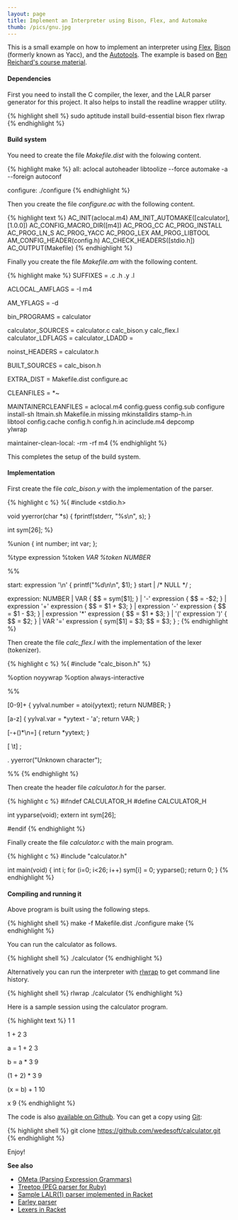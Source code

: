 ```yaml
---
layout: page
title: Implement an Interpreter using Bison, Flex, and Automake
thumb: /pics/gnu.jpg
---
```


This is a small example on how to implement an interpreter using [Flex][1], [Bison][2] (formerly known as Yacc), and the [Autotools][3]. The example is based on [Ben Reichard's course material][4].

<h4>Dependencies</h4>

First you need to install the C compiler, the lexer, and the LALR parser generator for this project.
It also helps to install the readline wrapper utility.

{% highlight shell %}
sudo aptitude install build-essential bison flex rlwrap
{% endhighlight %}

<h4>Build system</h4>

You need to create the file *Makefile.dist* with the folowing content.

{% highlight make %}
all:
	aclocal
	autoheader
	libtoolize --force
	automake -a --foreign
	autoconf

configure:
	./configure
{% endhighlight %}

Then you create the file *configure.ac* with the following content.

{% highlight text %}
AC_INIT(aclocal.m4)
AM_INIT_AUTOMAKE([calculator], [1.0.0])
AC_CONFIG_MACRO_DIR([m4])
AC_PROG_CC
AC_PROG_INSTALL
AC_PROG_LN_S
AC_PROG_YACC
AC_PROG_LEX
AM_PROG_LIBTOOL
AM_CONFIG_HEADER(config.h)
AC_CHECK_HEADERS([stdio.h])
AC_OUTPUT(Makefile)
{% endhighlight %}

Finally you create the file *Makefile.am* with the following content.

{% highlight make %}
SUFFIXES = .c .h .y .l

ACLOCAL_AMFLAGS = -I m4

AM_YFLAGS = -d

bin_PROGRAMS = calculator

calculator_SOURCES = calculator.c calc_bison.y calc_flex.l
calculator_LDFLAGS = 
calculator_LDADD =

noinst_HEADERS = calculator.h

BUILT_SOURCES = calc_bison.h

EXTRA_DIST = Makefile.dist configure.ac

CLEANFILES = *~

MAINTAINERCLEANFILES = aclocal.m4 config.guess config.sub configure \
	install-sh ltmain.sh Makefile.in missing mkinstalldirs stamp-h.in \
	libtool config.cache config.h config.h.in acinclude.m4 depcomp \
	ylwrap

maintainer-clean-local:
	-rm -rf m4
{% endhighlight %}

This completes the setup of the build system.

<h4>Implementation</h4>

First create the file *calc_bison.y* with the implementation of the parser.

{% highlight c %}
%{
#include <stdio.h>

void yyerror(char *s) {
  fprintf(stderr, "%s\n", s);
}

int sym[26];
%}

%union {
  int number;
  int var;
};

%type <number> expression
%token <var> VAR
%token <number> NUMBER

%%

start: expression '\n' { printf("%d\n\n", $1); } start
     | /* NULL */
     ;

expression: NUMBER
          | VAR                       { $$ = sym[$1]; }
          | '-' expression            { $$ = -$2; }
          | expression '+' expression { $$ = $1 + $3; }
          | expression '-' expression { $$ = $1 - $3; }
          | expression '*' expression { $$ = $1 * $3; }
          | '(' expression ')'        { $$ = $2; }
          | VAR '=' expression        { sym[$1] = $3; $$ = $3; }
          ;
{% endhighlight %}

Then create the file *calc_flex.l* with the implementation of the lexer (tokenizer).

{% highlight c %}
%{
#include "calc_bison.h"
%}

%option noyywrap
%option always-interactive

%%

[0-9]+     { yylval.number = atoi(yytext); return NUMBER; }

[a-z]      { yylval.var = *yytext - 'a'; return VAR; }

[-+()*\n=] { return *yytext; }

[ \t]      ;

.          yyerror("Unknown character");

%%
{% endhighlight %}

Then create the header file *calculator.h* for the parser.

{% highlight c %}
#ifndef CALCULATOR_H
#define CALCULATOR_H

int yyparse(void);
extern int sym[26];

#endif
{% endhighlight %}

Finally create the file *calculator.c* with the main program.

{% highlight c %}
#include "calculator.h"

int main(void)
{
  int i;
  for (i=0; i<26; i++) sym[i] = 0;
  yyparse();
  return 0;
}
{% endhighlight %}

<h4>Compiling and running it</h4>

Above program is built using the following steps.

{% highlight shell %}
make -f Makefile.dist
./configure
make
{% endhighlight %}

You can run the calculator as follows.

{% highlight shell %}
./calculator
{% endhighlight %}

Alternatively you can run the interpreter with [rlwrap][4] to get command line history.

{% highlight shell %}
rlwrap ./calculator
{% endhighlight %}

Here is a sample session using the calculator program.

{% highlight text %}
1
1

1 + 2
3

a = 1 + 2
3

b = a * 3
9

(1 + 2) * 3
9

(x = b) + 1
10

x
9
{% endhighlight %}

The code is also [available on Github][6]. You can get a copy using [Git][7]:

{% highlight shell %}
git clone https://github.com/wedesoft/calculator.git
{% endhighlight %}

Enjoy!

**See also**

* [OMeta (Parsing Expression Grammars)][8]
* [Treetop (PEG parser for Ruby)][9]
* [Sample LALR(1) parser implemented in Racket][11]
* [Earley parser][12]
* [Lexers in Racket][13]

[1]: http://flex.sourceforge.net/
[2]: http://www.gnu.org/software/bison/
[3]: http://airs.com/ian/configure/
[4]: http://www-bcf.usc.edu/~breichar/teaching/2011cs360/calculator.pdf
[5]: http://freecode.com/projects/rlwrap
[6]: https://github.com/wedesoft/calculator
[7]: http://gitscm.com/
[8]: http://tinlizzie.org/ometa/
[9]: http://treetop.rubyforge.org/
[10]: http://matt.might.net/articles/parsing-with-derivatives/
[11]: https://gist.github.com/danking/1068185
[12]: http://en.wikipedia.org/wiki/Earley_parser
[13]: http://matt.might.net/articles/lexers-in-racket/
